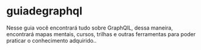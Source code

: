 # guiadegraphql
Nesse guia você encontrará tudo sobre GraphQlL, dessa maneira, encontrará mapas mentais, cursos, trilhas e outras ferramentas para poder praticar o conhecimento adquirido..
